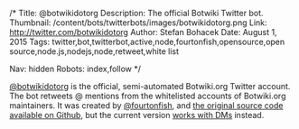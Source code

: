 /*
Title: @botwikidotorg
Description: The official Botwiki Twitter bot.
Thumbnail: /content/bots/twitterbots/images/botwikidotorg.png
Link: http://twitter.com/botwikidotorg
Author: Stefan Bohacek
Date: August 1, 2015
Tags: twitter,bot,twitterbot,active,node,fourtonfish,opensource,open source,node.js,nodejs,node,retweet,white list

Nav: hidden
Robots: index,follow
*/

[@botwikidotorg](https://twitter.com/botwikidotorg) is the official, semi-automated Botwiki.org Twitter account. The bot retweets @ mentions from the whitelisted accounts of Botwiki.org maintainers. It was created by [@fourtonfish](https://twitter.com/fourtonfish), and [the original source code available on Github](https://github.com/botwiki/community-retweet-bot), but the current version [works with DMs](https://botwiki.org/tutorials/how-to-make-a-twitter-bot-dm-retweet-glitch/) instead.
 